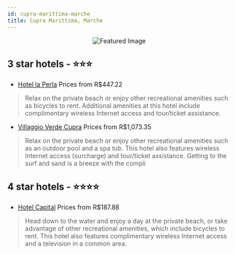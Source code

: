 ```yaml
---
id: cupra-marittima-marche
title: Cupra Marittima, Marche
---
```


<center><img src="https://i.travelapi.com/hotels/20000000/19440000/19430500/19430496/c7c61a67_z.jpg" alt="Featured Image" /></center>


##  3 star hotels - ⭐️⭐️⭐️

-    [Hotel la Perla](https://us.hurb.com/hotels/cupra-marittima/hotel-la-perla-JNP-JP816683?cmp=18055) Prices from R$447.22
   > Relax on the private beach or enjoy other recreational amenities such as bicycles to rent. Additional amenities at this hotel include complimentary wireless Internet access and tour/ticket assistance.
-    [Villaggio Verde Cupra](https://us.hurb.com/hotels/cupra-marittima/villaggio-verde-cupra-JNP-JP616969?cmp=18055) Prices from R$1,073.35
   > Relax on the private beach or enjoy other recreational amenities such as an outdoor pool and a spa tub. This hotel also features wireless Internet access (surcharge) and tour/ticket assistance. Getting to the surf and sand is a breeze with the compli

##  4 star hotels - ⭐️⭐️⭐️⭐️

-    [Hotel Capital](https://us.hurb.com/hotels/cupra-marittima/hotel-capital-JNP-JP155200?cmp=18055) Prices from R$187.88
   > Head down to the water and enjoy a day at the private beach, or take advantage of other recreational amenities, which include bicycles to rent. This hotel also features complimentary wireless Internet access and a television in a common area.
